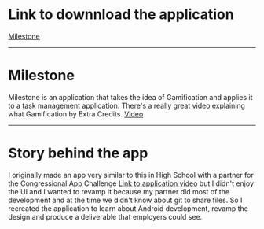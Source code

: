 # Link to downnload the application
[Milestone](https://play.google.com/store/apps/details?id=com.williampembleton.milestone)

---

# Milestone
Milestone is an application that takes the idea of Gamification and applies it to a task management application. There's a really great video explaining what Gamification by Extra Credits. 
[Video](https://www.youtube.com/watch?v=1dLK9MW-9sY)

---

# Story behind the app
I originally made an app very similar to this in High School with a partner for the Congressional App Challenge [Link to application video](https://www.youtube.com/watch?v=1U2J2g1ke1Y) but I didn't enjoy the UI and I wanted to revamp it because my partner did most of the development and at the time we didn't know about git to share files. So I recreated the application to learn about Android development, revamp the design and produce a deliverable that employers could see.
